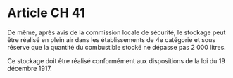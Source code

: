# Article CH 41

De même, après avis de la commission locale de sécurité, le stockage peut être réalisé en plein air dans les établissements de 4e catégorie et sous réserve que la quantité du combustible stocké ne dépasse pas 2 000 litres.

Ce stockage doit être réalisé conformément aux dispositions de la loi du 19 décembre 1917.
